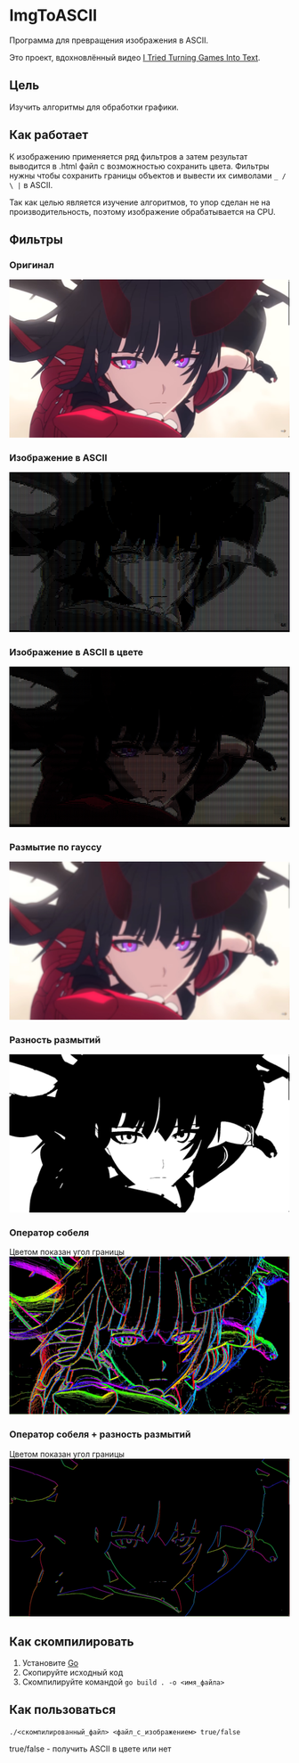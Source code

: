 # ImgToASCII
Программа для превращения изображения в ASCII. 

Это проект, вдохновлённый видео [I Tried Turning Games Into Text](https://www.youtube.com/watch?v=gg40RWiaHRY).

## Цель
Изучить алгоритмы для обработки графики.

## Как работает
К изображению применяется ряд фильтров а затем результат выводится в .html файл с возможностью сохранить цвета. Фильтры нужны чтобы сохранить границы объектов и вывести их символами `_ / \ |` в ASCII.

Так как целью является изучение алгоритмов, то упор сделан не на производительность, поэтому изображение обрабатывается на CPU.

## Фильтры
### Оригинал
![Оригинал](./examples/raimei.png)
### Изображение в ASCII
![Изображение в ASCII](./examples/ascii.png)
### Изображение в ASCII в цвете
![Изображение в ASCII](./examples/ascii-colour.png)
### Размытие по гауссу
![Размытие по гауссу](./examples/gauss.jpg)
### Разность размытий
![Разность размытий](./examples/DoG.jpg)
### Оператор собеля
Цветом показан угол границы
![Оператор собеля](./examples/sobel-colour.jpg)
### Оператор собеля + разность размытий
Цветом показан угол границы
![Оператор собеля + разность размытий](./examples/sobel-dog-colour.jpg)

## Как скомпилировать 
1. Установите [Go](https://go.dev)
2. Скопируйте исходный код
3. Скомпилируйте командой `go build . -o <имя_файла>`

## Как пользоваться
`./<скомпилированный_файл> <файл_с_изображением> true/false`

true/false - получить ASCII в цвете или нет 